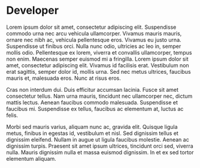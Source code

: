 # Developer

Lorem ipsum dolor sit amet, consectetur adipiscing elit. Suspendisse commodo urna nec arcu vehicula ullamcorper. Vivamus mauris mauris, ornare nec nibh ac, vehicula pellentesque eros. Vivamus eu justo urna. Suspendisse ut finibus orci. Nulla nunc odio, ultricies ac leo in, semper mollis odio. Pellentesque ex lorem, viverra et convallis ullamcorper, tempus non enim. Maecenas semper euismod mi a fringilla. Lorem ipsum dolor sit amet, consectetur adipiscing elit. Vivamus id facilisis erat. Vestibulum non erat sagittis, semper dolor id, mollis urna. Sed nec metus ultrices, faucibus mauris et, malesuada eros. Nunc at risus eros.

Cras non interdum dui. Duis efficitur accumsan lacinia. Fusce sit amet consectetur tellus. Nam urna mauris, tincidunt nec ullamcorper nec, dictum mattis lectus. Aenean faucibus commodo malesuada. Suspendisse et faucibus mi. Suspendisse ex tellus, faucibus ac elementum at, luctus ac felis.

Morbi sed mauris varius, aliquam nunc ac, gravida elit. Quisque ligula metus, finibus in egestas id, vestibulum et nisl. Sed dignissim tellus et dignissim eleifend. Nullam in augue ut ligula faucibus molestie. Aenean ac dignissim turpis. Praesent sit amet ipsum ultrices, tincidunt orci sed, viverra nulla. Mauris dignissim nulla et massa euismod dignissim. In et ex sed tortor elementum aliquam.